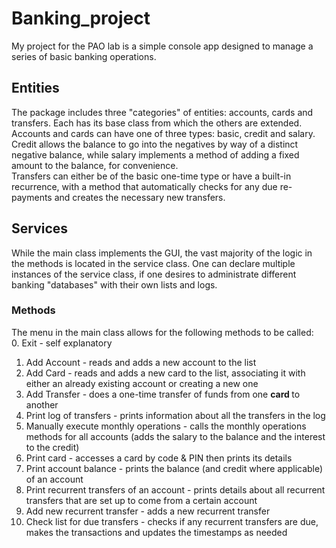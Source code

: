 # Banking_project
My project for the PAO lab is a simple console app designed to manage a series of basic banking operations. 
## Entities
The package includes three "categories" of entities: accounts, cards and transfers. Each has its base class from which the others are extended. <br>
Accounts and cards can have one of three types: basic, credit and salary. Credit allows the balance to go into the negatives by way of a distinct negative balance,
while salary implements a method of adding a fixed amount to the balance, for convenience. <br>
Transfers can either be of the basic one-time type or have a built-in recurrence, with a method that automatically checks for any due re-payments and creates the 
necessary new transfers.
## Services
While the main class implements the GUI, the vast majority of the logic in the methods is located in the service class. One can declare multiple instances of the service class, if one desires to administrate different banking "databases" with their own lists and logs.
### Methods
The menu in the main class allows for the following methods to be called: <br>
0. Exit - self explanatory
1. Add Account - reads and adds a new account to the list
2. Add Card - reads and adds a new card to the list, associating it with either an already existing account or creating a new one
3. Add Transfer - does a one-time transfer of funds from one <b> card </b> to another
4. Print log of transfers - prints information about all the transfers in the log
5. Manually execute monthly operations - calls the monthly operations methods for all accounts (adds the salary to the balance and the interest to the credit)
6. Print card - accesses a card by code & PIN then prints its details
7. Print account balance - prints the balance (and credit where applicable) of an account
8. Print recurrent transfers of an account - prints details about all recurrent transfers that are set up to come from a certain account
9. Add new recurrent transfer - adds a new recurrent transfer
10. Check list for due transfers - checks if any recurrent transfers are due, makes the transactions and updates the timestamps as needed
